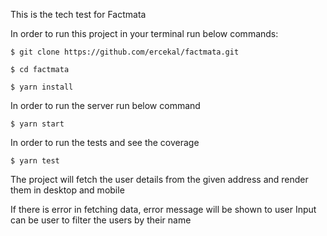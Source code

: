 This is the tech test for Factmata

In order to run this project in your terminal run below commands:

`$ git clone https://github.com/ercekal/factmata.git`

`$ cd factmata`

`$ yarn install`

In order to run the server run below command

`$ yarn start`

In order to run the tests and see the coverage

`$ yarn test`

The project will fetch the user details from the given address and render them in desktop and mobile

If there is error in fetching data, error message will be shown to user
Input can be user to filter the users by their name


